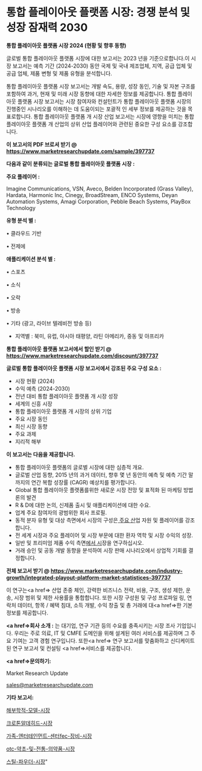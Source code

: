 # 통합 플레이아웃 플랫폼 시장: 경쟁 분석 및 성장 잠재력 2030

<strong>통합 플레이아웃 플랫폼 시장 2024 (현황 및 향후 동향)</strong>

글로벌 통합 플레이아웃 플랫폼 시장에 대한 보고서는 2023 년을 기준으로합니다.이 시장 보고서는 예측 기간 (2024-2030) 동안 국제 및 국내 제조업체, 지역, 공급 업체 및 공급 업체, 제품 변형 및 제품 유형을 분석합니다.

통합 플레이아웃 플랫폼 시장 보고서는 개발 속도, 용량, 성장 동인, 기술 및 자본 구조를 포함하여 과거, 현재 및 미래 시장 동향에 대한 자세한 정보를 제공합니다. 통합 플레이아웃 플랫폼 시장 보고서는 시장 참여자와 컨설턴트가 통합 플레이아웃 플랫폼 시장의 진행중인 시나리오를 이해하는 데 도움이되는 포괄적 인 세부 정보를 제공하는 것을 목표로합니다. 통합 플레이아웃 플랫폼 개 시장 산업 보고서는 시장에 영향을 미치는 통합 플레이아웃 플랫폼 개 산업의 상위 산업 플레이어와 관련된 중요한 구성 요소를 강조합니다.



<strong>이 보고서의 PDF 브로셔 받기 @ <a href=https://www.marketresearchupdate.com/sample/397737>https://www.marketresearchupdate.com/sample/397737</a></strong>



<strong>다음과 같이 분류되는 글로벌 통합 플레이아웃 플랫폼 시장 :</strong>



<strong>주요 플레이어 :</strong>

Imagine Communications, VSN, Aveco, Belden Incorporated (Grass Valley), Hardata, Harmonic Inc, Cinegy, BroadStream, ENCO Systems, Deyan Automation Systems, Amagi Corporation, Pebble Beach Systems, PlayBox Technology



<strong>유형 분석 별 :</strong>

• 클라우드 기반

• 전제에



<strong>애플리케이션 분석 별 :</strong>

• 스포츠

• 소식

• 오락

• 방송

• 기타 (광고, 라이브 텔레비전 방송 등)

<ul>
  <li>지역별 : 북미, 유럽, 아시아 태평양, 라틴 아메리카, 중동 및 아프리카</li>
</ul>


<strong>통합 플레이아웃 플랫폼 보고서에서 할인 받기 @ <a href=https://www.marketresearchupdate.com/discount/397737>https://www.marketresearchupdate.com/discount/397737</a></strong>



<strong>글로벌 통합 플레이아웃 플랫폼 시장 보고서에서 강조된 주요 구성 요소 :</strong>
<ul>
  <li>시장 현황 (2024)</li>
  <li>수익 예측 (2024-2030)</li>
  <li>전년 대비 통합 플레이아웃 플랫폼 개 시장 성장</li>
  <li>세계의 신흥 시장</li>
  <li>통합 플레이아웃 플랫폼 개 시장의 상위 기업</li>
  <li>주요 시장 동인</li>
  <li>최신 시장 동향</li>
  <li>주요 과제</li>
  <li>지리적 해부</li>
</ul>


<strong>이 보고서는 다음을 제공합니다.</strong>
<ul>
  <li>통합 플레이아웃 플랫폼의 글로벌 시장에 대한 심층적 개요.</li>
  <li>글로벌 산업 동향, 2015 년의 과거 데이터, 향후 몇 년 동안의 예측 및 예측 기간 말까지의 연간 복합 성장률 (CAGR) 예상치를 평가합니다.</li>
  <li>Global 통합 플레이아웃 플랫폼를위한 새로운 시장 전망 및 표적화 된 마케팅 방법론의 발견</li>
  <li>R &amp; D에 대한 논의, 신제품 출시 및 애플리케이션에 대한 수요.</li>
  <li>업계 주요 참여자의 광범위한 회사 프로필.</li>
  <li>동적 분자 유형 및 대상 측면에서 시장의 구성은<a href=> 주요 산</a>업 자원 및 플레이어를 강조합니다.</li>
  <li>전 세계 시장과 주요 플레이어 및 시장 부문에 대한 환자 역학 및 시장 수익의 성장.</li>
  <li>일반 및 프리미엄 제품 수익 측면<a href=>에서 시</a>장을 연구하십시오.</li>
  <li>거래 승인 및 공동 개발 동향을 분석하여 시장 판매 시나리오에서 상업적 기회를 결정합니다.</li>
</ul>



<strong>전체 보고서 받기 @ <a href=https://www.marketresearchupdate.com/industry-growth/integrated-playout-platform-market-statistices-397737>https://www.marketresearchupdate.com/industry-growth/integrated-playout-platform-market-statistices-397737</a></strong>

이 연구는<a href=> 산업 존중</a> 체인, 강력한 비즈니스 전략, 비용, 구조, 생성 제한, 운송, 시장 범위 및 제한 사용률을 통합합니다. 또한 시장 구성원 및 구성 프로파일 링, 연락처 데이터, 항목 / 혜택 침대, 소득 개발, 수익 창출 및 총 거래에 대<a href=>한 기본 </a>정보를 제공합니다.



<strong><a href=>회사 소</a>개 :</strong>
는 대기업, 연구 기관 등의 수요를 충족시키는 시장 조사 기업입니다. 우리는 주로 의료, IT 및 CMFE 도메인을 위해 설계된 여러 서비스를 제공하며 그 주요 기여는 고객 경험 연구입니다. 또한<a href=> 연구 보</a>고서를 맞춤화하고 신디케이트 된 연구 보고서 및 컨설팅 <a href=>서비스</a>를 제공합니다.



<strong><a href=>문의하기:</a></strong>

Market Research Update

sales@marketresearchupdate.com



<strong>기타 보고서:</strong>

<a href=https://www.linkedin.com/pulse/해부학적-모델-시장-현재-및-미래-성장-2029-survey-spotlight-pro-24-analysis/>해부학적-모델-시장</a>

<a href=https://www.linkedin.com/pulse/크로톤알데히드-시장-규모-및-성장-2023-trendsetters-talk-360-analysis-4wprf/>크로톤알데히드-시장</a>

<a href=https://www.linkedin.com/pulse/가족-엔터테인먼트-센터fec-장비-시장-경쟁-분석-및-성장-잠재력-vpzzf/>가족-엔터테인먼트-센터fec-장비-시장</a>

<a href=https://www.linkedin.com/pulse/otc-약초-및-전통-의약품-시장-세분화-연구-목표-고객2030년-analytics-alchemy-360-analysis-30z9f/>otc-약초-및-전통-의약품-시장</a>

<a href=https://www.linkedin.com/pulse/스틸-파우더-시장-현재-및-미래-성장-2030-market-matrix-musings-analysis-54zsf/>스틸-파우더-시장</a>"

